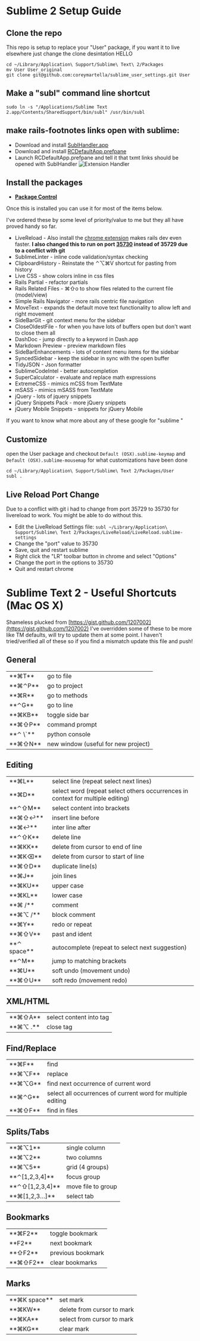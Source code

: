 # Sublime 2 Setup Guide

## Clone the repo

This repo is setup to replace your "User" package, if you want it to live elsewhere just change the clone desintation HELLO

    cd ~/Library/Application\ Support/Sublime\ Text\ 2/Packages
    mv User User_original
    git clone git@github.com:coreymartella/sublime_user_settings.git User

## Make a "subl" command line shortcut

    sudo ln -s "/Applications/Sublime Text 2.app/Contents/SharedSupport/bin/subl" /usr/bin/subl

## make rails-footnotes links open with sublime:

* Download and install [SublHandler.app](https://github.com/hiddenbek/subl-handler/downloads)
* Download and install [RCDefaultApp.prefpane](http://www.rubicode.com/Software/RCDefaultApp/)
* Launch RCDefaultApp.prefpane and tell it that txmt links should be opened with SublHandler
![Extension Handler](https://img.skitch.com/20120802-t4kh82g8qfmi9admuecs6u1dgy.jpg)

## Install the packages

* __[Package Control](http://wbond.net/sublime_packages/package_control/installation)__

Once this is installed you can use it for most of the items below.

I've ordered these by some level of priority/value to me but they all have proved handy so far. 

* LiveReload - Also install the [chrome extension](https://chrome.google.com/webstore/detail/jnihajbhpnppcggbcgedagnkighmdlei) makes rails dev even faster. __I also changed this to run on port [35730](#livereload_port_change) instead of 35729 due to a conflict with git__
* SublimeLinter - inline code validation/syntax checking
* ClipboardHistory - Reinstate the ⌃⌥⌘V shortcut for pasting from history
* Live CSS - show colors inline in css files
* Rails Partial - refactor partials
* Rails Related Files - ⌘⇧o to show files related to the current file (model/view)
* Simple Rails Navigator - more rails centric file navigation
* MoveText - expands the default move text functionality to allow left and right movement
* SideBarGit - git context menu for the sidebar
* CloseOldestFile - for when you have lots of buffers open but don't want to close them all
* DashDoc - jump directly to a keyword in Dash.app
* Markdown Preview - preview markdown files
* SideBarEnhancements - lots of content menu items for the sidebar
* SyncedSidebar - keep the sidebar in sync with the open buffer
* TidyJSON - Json formatter
* SublimeCodeIntel - better autocompletion
* SuperCalculator - evaluate and replace math expressions
* ExtremeCSS - mimics mCSS from TextMate
* mSASS - mimics mSASS from TextMate
* jQuery - lots of jquery snippets
* jQuery Snippets Pack - more jQuery snippets
* jQuery Mobile Snippets - snippets for jQuery Mobile

If you want to know what more about any of these google for "sublime <PACKAGE NAME>"

## Customize

open the User package and checkout ```Default (OSX).sublime-keymap``` and ```Default (OSX).sublime-mousemap``` for what customizations have been done

    cd ~/Library/Application\ Support/Sublime\ Text 2/Packages/User
    subl .

## Live Reload Port Change<a id='livereload_port_change' name='livereload_port_change'></a>
Due to a conflict with git i had to change from port 35729 to 35730 for livereload to work. You might be able to do without this.

  * Edit the LiveReload Settings file: ```subl ~/Library/Application\ Support/Sublime\ Text 2/Packages/LiveReload/LiveReload.sublime-settings```
  * Change the "port" value to 35730
  * Save, quit and restart sublime
  * Right click the "LR" toolbar button in chrome and select "Options"
  * Change the port in the options to 35730
  * Quit and restart chrome


Sublime Text 2 - Useful Shortcuts (Mac OS X)
============================================

Shameless plucked from [https://gist.github.com/1207002](https://gist.github.com/1207002) I've overridden some of these to be more like TM defaults, will try to update them at some point. I haven't tried/verified all of these so if you find a mismatch update this file and push!

General
-------

  <table>
  <tr><td>**⌘T**     </td><td>go to file</td></tr>
  <tr><td>**⌘⌃P**    </td><td>go to project</td></tr>
  <tr><td>**⌘R**     </td><td>go to methods</td></tr>
  <tr><td>**⌃G**     </td><td>go to line</td></tr>
  <tr><td>**⌘KB**    </td><td>toggle side bar</td></tr>
  <tr><td>**⌘⇧P**    </td><td>command prompt</td></tr>
  <tr><td>**⌃ \`**   </td><td>python console</td></tr>
  <tr><td>**⌘⇧N**    </td><td>new window (useful for new project)</td></tr>
  </table>

Editing
-------

  <table>
  <tr><td>**⌘L**        </td><td>select line (repeat select next lines)</td></tr>
  <tr><td>**⌘D**        </td><td>select word (repeat select others occurrences in context for multiple editing)</td></tr>
  <tr><td>**⌃⇧M**       </td><td>select content into brackets</td></tr>
  <tr><td>**⌘⇧↩**       </td><td>insert line before</td></tr>
  <tr><td>**⌘↩**        </td><td>inter line after</td></tr>
  <tr><td>**⌃⇧K**       </td><td>delete line</td></tr>
  <tr><td>**⌘KK**       </td><td>delete from cursor to end of line</td></tr>
  <tr><td>**⌘K⌫**       </td><td>delete from cursor to start of line</td></tr>
  <tr><td>**⌘⇧D**       </td><td>duplicate line(s)</td></tr>
  <tr><td>**⌘J**        </td><td>join lines</td></tr>
  <tr><td>**⌘KU**       </td><td>upper case</td></tr>
  <tr><td>**⌘KL**       </td><td>lower case</td></tr>
  <tr><td>**⌘ /**       </td><td>comment</td></tr>
  <tr><td>**⌘⌥ /**      </td><td>block comment</td></tr>
  <tr><td>**⌘Y**        </td><td>redo or repeat</td></tr>
  <tr><td>**⌘⇧V**       </td><td>past and ident</td></tr>
  <tr><td>**⌃ space**   </td><td>autocomplete (repeat to select next suggestion)</td></tr>
  <tr><td>**⌃M**        </td><td>jump to matching brackets</td></tr>
  <tr><td>**⌘U**        </td><td>soft undo (movement undo)</td></tr>
  <tr><td>**⌘⇧U**       </td><td>soft redo (movement redo)</td></tr>
  </table>

XML/HTML
--------

  <table>
  <tr><td>**⌘⇧A**    </td><td>select content into tag</td></tr>
  <tr><td>**⌘⌥ .**   </td><td>close tag</td></tr>
  </table>

Find/Replace
------------

  <table>
  <tr><td>**⌘F**    </td><td>find</td></tr>
  <tr><td>**⌘⌥F**   </td><td>replace</td></tr>
  <tr><td>**⌘⌥G**   </td><td>find next occurrence of current word</td></tr>
  <tr><td>**⌘⌃G**   </td><td>select all occurrences of current word for multiple editing</td></tr>
  <tr><td>**⌘⇧F**   </td><td>find in files</td></tr>
  </table>

Splits/Tabs
-----------

  <table>
  <tr><td>**⌘⌥1**           </td><td>single column</td></tr>
  <tr><td>**⌘⌥2**           </td><td>two columns</td></tr>
  <tr><td>**⌘⌥5**           </td><td>grid (4 groups)</td></tr>
  <tr><td>**⌃[1,2,3,4]**    </td><td>focus group</td></tr>
  <tr><td>**⌃⇧[1,2,3,4]**   </td><td>move file to group</td></tr>
  <tr><td>**⌘[1,2,3…]**     </td><td>select tab</td></tr>
  </table>

Bookmarks
---------

  <table>
  <tr><td>**⌘F2**    </td><td>toggle bookmark</td></tr>
  <tr><td>**F2**     </td><td>next bookmark</td></tr>
  <tr><td>**⇧F2**    </td><td>previous bookmark</td></tr>
  <tr><td>**⌘⇧F2**   </td><td>clear bookmarks</td></tr>
  </table>

Marks
-----

  <table>
  <tr><td>**⌘K space**   </td><td>set mark</td></tr>
  <tr><td>**⌘KW**        </td><td>delete from cursor to mark</td></tr>
  <tr><td>**⌘KA**        </td><td>select from cursor to mark</td></tr>
  <tr><td>**⌘KG**        </td><td>clear mark</td></tr>
  </table>



